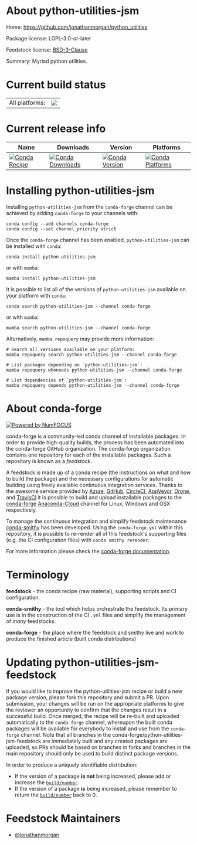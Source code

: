 About python-utilities-jsm
==========================

Home: https://github.com/jonathanmorgan/python_utilities

Package license: LGPL-3.0-or-later

Feedstock license: [BSD-3-Clause](https://github.com/conda-forge/python-utilities-jsm-feedstock/blob/main/LICENSE.txt)

Summary: Myriad python utilities.

Current build status
====================


<table><tr><td>All platforms:</td>
    <td>
      <a href="https://dev.azure.com/conda-forge/feedstock-builds/_build/latest?definitionId=17405&branchName=main">
        <img src="https://dev.azure.com/conda-forge/feedstock-builds/_apis/build/status/python-utilities-jsm-feedstock?branchName=main">
      </a>
    </td>
  </tr>
</table>

Current release info
====================

| Name | Downloads | Version | Platforms |
| --- | --- | --- | --- |
| [![Conda Recipe](https://img.shields.io/badge/recipe-python--utilities--jsm-green.svg)](https://anaconda.org/conda-forge/python-utilities-jsm) | [![Conda Downloads](https://img.shields.io/conda/dn/conda-forge/python-utilities-jsm.svg)](https://anaconda.org/conda-forge/python-utilities-jsm) | [![Conda Version](https://img.shields.io/conda/vn/conda-forge/python-utilities-jsm.svg)](https://anaconda.org/conda-forge/python-utilities-jsm) | [![Conda Platforms](https://img.shields.io/conda/pn/conda-forge/python-utilities-jsm.svg)](https://anaconda.org/conda-forge/python-utilities-jsm) |

Installing python-utilities-jsm
===============================

Installing `python-utilities-jsm` from the `conda-forge` channel can be achieved by adding `conda-forge` to your channels with:

```
conda config --add channels conda-forge
conda config --set channel_priority strict
```

Once the `conda-forge` channel has been enabled, `python-utilities-jsm` can be installed with `conda`:

```
conda install python-utilities-jsm
```

or with `mamba`:

```
mamba install python-utilities-jsm
```

It is possible to list all of the versions of `python-utilities-jsm` available on your platform with `conda`:

```
conda search python-utilities-jsm --channel conda-forge
```

or with `mamba`:

```
mamba search python-utilities-jsm --channel conda-forge
```

Alternatively, `mamba repoquery` may provide more information:

```
# Search all versions available on your platform:
mamba repoquery search python-utilities-jsm --channel conda-forge

# List packages depending on `python-utilities-jsm`:
mamba repoquery whoneeds python-utilities-jsm --channel conda-forge

# List dependencies of `python-utilities-jsm`:
mamba repoquery depends python-utilities-jsm --channel conda-forge
```


About conda-forge
=================

[![Powered by
NumFOCUS](https://img.shields.io/badge/powered%20by-NumFOCUS-orange.svg?style=flat&colorA=E1523D&colorB=007D8A)](https://numfocus.org)

conda-forge is a community-led conda channel of installable packages.
In order to provide high-quality builds, the process has been automated into the
conda-forge GitHub organization. The conda-forge organization contains one repository
for each of the installable packages. Such a repository is known as a *feedstock*.

A feedstock is made up of a conda recipe (the instructions on what and how to build
the package) and the necessary configurations for automatic building using freely
available continuous integration services. Thanks to the awesome service provided by
[Azure](https://azure.microsoft.com/en-us/services/devops/), [GitHub](https://github.com/),
[CircleCI](https://circleci.com/), [AppVeyor](https://www.appveyor.com/),
[Drone](https://cloud.drone.io/welcome), and [TravisCI](https://travis-ci.com/)
it is possible to build and upload installable packages to the
[conda-forge](https://anaconda.org/conda-forge) [Anaconda-Cloud](https://anaconda.org/)
channel for Linux, Windows and OSX respectively.

To manage the continuous integration and simplify feedstock maintenance
[conda-smithy](https://github.com/conda-forge/conda-smithy) has been developed.
Using the ``conda-forge.yml`` within this repository, it is possible to re-render all of
this feedstock's supporting files (e.g. the CI configuration files) with ``conda smithy rerender``.

For more information please check the [conda-forge documentation](https://conda-forge.org/docs/).

Terminology
===========

**feedstock** - the conda recipe (raw material), supporting scripts and CI configuration.

**conda-smithy** - the tool which helps orchestrate the feedstock.
                   Its primary use is in the construction of the CI ``.yml`` files
                   and simplify the management of *many* feedstocks.

**conda-forge** - the place where the feedstock and smithy live and work to
                  produce the finished article (built conda distributions)


Updating python-utilities-jsm-feedstock
=======================================

If you would like to improve the python-utilities-jsm recipe or build a new
package version, please fork this repository and submit a PR. Upon submission,
your changes will be run on the appropriate platforms to give the reviewer an
opportunity to confirm that the changes result in a successful build. Once
merged, the recipe will be re-built and uploaded automatically to the
`conda-forge` channel, whereupon the built conda packages will be available for
everybody to install and use from the `conda-forge` channel.
Note that all branches in the conda-forge/python-utilities-jsm-feedstock are
immediately built and any created packages are uploaded, so PRs should be based
on branches in forks and branches in the main repository should only be used to
build distinct package versions.

In order to produce a uniquely identifiable distribution:
 * If the version of a package **is not** being increased, please add or increase
   the [``build/number``](https://docs.conda.io/projects/conda-build/en/latest/resources/define-metadata.html#build-number-and-string).
 * If the version of a package **is** being increased, please remember to return
   the [``build/number``](https://docs.conda.io/projects/conda-build/en/latest/resources/define-metadata.html#build-number-and-string)
   back to 0.

Feedstock Maintainers
=====================

* [@jonathanmorgan](https://github.com/jonathanmorgan/)

